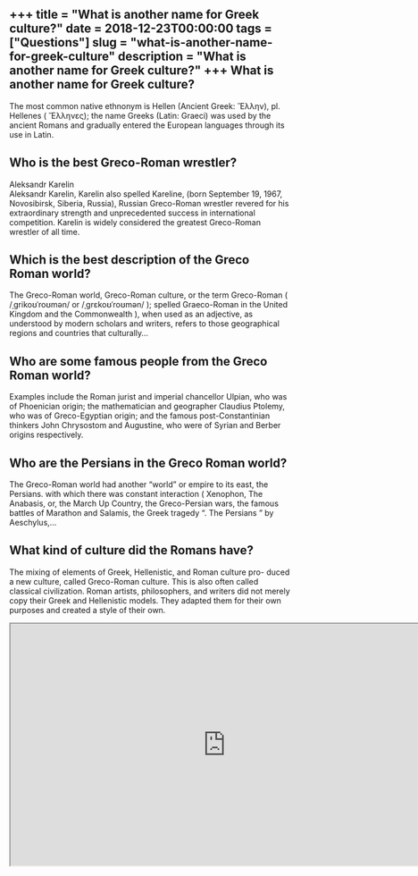 +++
title = "What is another name for Greek culture?"
date = 2018-12-23T00:00:00
tags = ["Questions"]
slug = "what-is-another-name-for-greek-culture"
description = "What is another name for Greek culture?"
+++
What is another name for Greek culture?
---------------------------------------

The most common native ethnonym is Hellen (Ancient Greek: Ἕλλην), pl. Hellenes ( Ἕλληνες); the name Greeks (Latin: Graeci) was used by the ancient Romans and gradually entered the European languages through its use in Latin.

Who is the best Greco-Roman wrestler?
-------------------------------------

Aleksandr Karelin  
Aleksandr Karelin, Karelin also spelled Kareline, (born September 19, 1967, Novosibirsk, Siberia, Russia), Russian Greco-Roman wrestler revered for his extraordinary strength and unprecedented success in international competition. Karelin is widely considered the greatest Greco-Roman wrestler of all time.

Which is the best description of the Greco Roman world?
-------------------------------------------------------

The Greco-Roman world, Greco-Roman culture, or the term Greco-Roman ( /ˌɡrikoʊˈroʊmən/ or /ˌɡrɛkoʊˈroʊmən/ ); spelled Graeco-Roman in the United Kingdom and the Commonwealth ), when used as an adjective, as understood by modern scholars and writers, refers to those geographical regions and countries that culturally…

Who are some famous people from the Greco Roman world?
------------------------------------------------------

Examples include the Roman jurist and imperial chancellor Ulpian, who was of Phoenician origin; the mathematician and geographer Claudius Ptolemy, who was of Greco-Egyptian origin; and the famous post-Constantinian thinkers John Chrysostom and Augustine, who were of Syrian and Berber origins respectively.

Who are the Persians in the Greco Roman world?
----------------------------------------------

The Greco-Roman world had another “world” or empire to its east, the Persians. with which there was constant interaction ( Xenophon, The Anabasis, or, the March Up Country, the Greco-Persian wars, the famous battles of Marathon and Salamis, the Greek tragedy “. The Persians ” by Aeschylus,…

What kind of culture did the Romans have?
-----------------------------------------

The mixing of elements of Greek, Hellenistic, and Roman culture pro- duced a new culture, called Greco-Roman culture. This is also often called classical civilization. Roman artists, philosophers, and writers did not merely copy their Greek and Hellenistic models. They adapted them for their own purposes and created a style of their own.

<iframe allow="accelerometer; autoplay; clipboard-write; encrypted-media; gyroscope; picture-in-picture" allowfullscreen="" class="__youtube_prefs__  epyt-is-override  no-lazyload" data-no-lazy="1" data-origheight="433" data-origwidth="770" data-skipgform_ajax_framebjll="" height="433" id="_ytid_50965" loading="lazy" src="https://www.youtube.com/embed/qpJ6F7Lbj1E?enablejsapi=1&autoplay=0&cc_load_policy=0&cc_lang_pref=&iv_load_policy=1&loop=0&modestbranding=0&rel=1&fs=1&playsinline=0&autohide=2&theme=dark&color=red&controls=1&" title="YouTube player" width="770"></iframe>